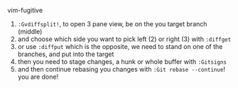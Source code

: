 vim-fugitive

1. `:Gvdiffsplit!`, to open 3 pane view, be on the you target branch (middle)
2. and choose which side you want to pick left (2) or right (3) with `:diffget`
3.  or use `:diffput` which is the opposite, we need to stand on one of the branches, and put into the target
4. then you need to stage changes, a hunk or whole buffer with `:Gitsigns`
5. and then continue rebasing you changes with `:Git rebase --continue`!
you are done!